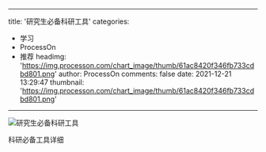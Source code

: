 
---
title: '研究生必备科研工具'
categories: 
 - 学习
 - ProcessOn
 - 推荐
headimg: 'https://img.processon.com/chart_image/thumb/61ac8420f346fb733cdbd801.png'
author: ProcessOn
comments: false
date: 2021-12-21 13:29:47
thumbnail: 'https://img.processon.com/chart_image/thumb/61ac8420f346fb733cdbd801.png'
---

<div>   
<img class="thumb" alt="研究生必备科研工具" src="https://img.processon.com/chart_image/thumb/61ac8420f346fb733cdbd801.png" referrerpolicy="no-referrer">
<p>科研必备工具详细</p>  
</div>
            